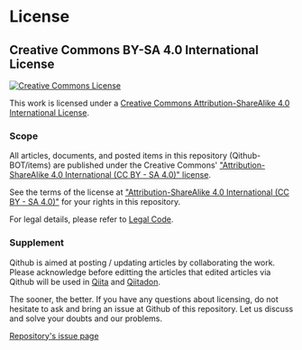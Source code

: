 # License

## Creative Commons BY-SA 4.0 International License 

<a rel="license" href="http://creativecommons.org/licenses/by-sa/4.0/"><img alt="Creative Commons License" style="border-width:0" src="https://i.creativecommons.org/l/by-sa/4.0/88x31.png" /></a>

This work is licensed under a <a rel="license" href="http://creativecommons.org/licenses/by-sa/4.0/">Creative Commons Attribution-ShareAlike 4.0 International License</a>.

### Scope

All articles, documents, and posted items in this repository (Qithub-BOT/items) are published under the Creative Commons' ["Attribution-ShareAlike 4.0 International (CC BY - SA 4.0)" license](https://creativecommons.org/licenses/by-sa/4.0/).

See the terms of the license at ["Attribution-ShareAlike 4.0 International (CC BY - SA 4.0)"](https://creativecommons.org/licenses/by-sa/4.0/) for your rights in this repository.

For legal details, please refer to [Legal Code](https://creativecommons.org/licenses/by-sa/4.0/legalcode).

### Supplement

Qithub is aimed at posting / updating articles by collaborating the work. Please acknowledge before editting the articles that edited articles via Qithub will be used in [Qiita](https://qiita.com/) and [Qiitadon](https://qiitadon.com).

The sooner, the better. If you have any questions about licensing, do not hesitate to ask and bring an issue at Github of this repository. Let us discuss and solve your doubts and our problems.

[Repository's issue page](https://github.com/Qithub-BOT/items/issues)